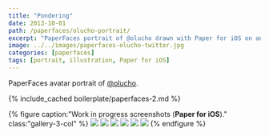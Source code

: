 ```yaml
---
title: "Pondering"
date: 2013-10-01
path: /paperfaces/olucho-portrait/
excerpt: "PaperFaces portrait of @olucho drawn with Paper for iOS on an iPad."
image: ../../images/paperfaces-olucho-twitter.jpg
categories: [paperfaces]
tags: [portrait, illustration, Paper for iOS]
---
```


PaperFaces avatar portrait of <a href="https://twitter.com/olucho">@olucho</a>.

{% include_cached boilerplate/paperfaces-2.md %}

{% figure caption:"Work in progress screenshots (**Paper for iOS**)." class:"gallery-3-col" %}
[![](../../images/paperfaces-olucho-process-1-600.jpg)](../../images/paperfaces-olucho-process-1-lg.jpg)
[![](../../images/paperfaces-olucho-process-2-600.jpg)](../../images/paperfaces-olucho-process-2-lg.jpg)
[![](../../images/paperfaces-olucho-process-3-600.jpg)](../../images/paperfaces-olucho-process-3-lg.jpg)
[![](../../images/paperfaces-olucho-process-4-600.jpg)](../../images/paperfaces-olucho-process-4-lg.jpg)
[![](../../images/paperfaces-olucho-process-5-600.jpg)](../../images/paperfaces-olucho-process-5-lg.jpg)
[![](../../images/paperfaces-olucho-process-6-600.jpg)](../../images/paperfaces-olucho-process-6-lg.jpg)
{% endfigure %}

